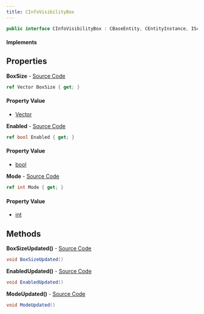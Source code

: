```yaml
---
title: CInfoVisibilityBox
---
```


```csharp
public interface CInfoVisibilityBox : CBaseEntity, CEntityInstance, ISchemaClass<CEntityInstance>, ISchemaClass<CBaseEntity>, ISchemaClass<CInfoVisibilityBox>, ISchemaField, ISchemaClass, INativeHandle
```

#### Implements

## Properties

**BoxSize** - [Source Code](https://github.com/swiftly-solution/swiftlys2/blob/main/managed/src/SwiftlyS2.Generated/Schemas/Interfaces/CInfoVisibilityBox.cs#L18)

```csharp
ref Vector BoxSize { get; }
```

#### Property Value

- [Vector](/docs/api/shared/natives/vector)

**Enabled** - [Source Code](https://github.com/swiftly-solution/swiftlys2/blob/main/managed/src/SwiftlyS2.Generated/Schemas/Interfaces/CInfoVisibilityBox.cs#L20)

```csharp
ref bool Enabled { get; }
```

#### Property Value

- [bool](https://learn.microsoft.com/dotnet/api/system.boolean)

**Mode** - [Source Code](https://github.com/swiftly-solution/swiftlys2/blob/main/managed/src/SwiftlyS2.Generated/Schemas/Interfaces/CInfoVisibilityBox.cs#L16)

```csharp
ref int Mode { get; }
```

#### Property Value

- [int](https://learn.microsoft.com/dotnet/api/system.int32)

## Methods

**BoxSizeUpdated()** - [Source Code](https://github.com/swiftly-solution/swiftlys2/blob/main/managed/src/SwiftlyS2.Generated/Schemas/Interfaces/CInfoVisibilityBox.cs#L23)

```csharp
void BoxSizeUpdated()
```

**EnabledUpdated()** - [Source Code](https://github.com/swiftly-solution/swiftlys2/blob/main/managed/src/SwiftlyS2.Generated/Schemas/Interfaces/CInfoVisibilityBox.cs#L24)

```csharp
void EnabledUpdated()
```

**ModeUpdated()** - [Source Code](https://github.com/swiftly-solution/swiftlys2/blob/main/managed/src/SwiftlyS2.Generated/Schemas/Interfaces/CInfoVisibilityBox.cs#L22)

```csharp
void ModeUpdated()
```

